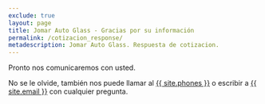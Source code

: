 ```yaml
---
exclude: true
layout: page
title: Jomar Auto Glass - Gracias por su información
permalink: /cotizacion_response/
metadescription: Jomar Auto Glass. Respuesta de cotizacion.
---
```


Pronto nos comunicaremos con usted.

No se le olvide, también nos puede llamar al <a href="tel:{{ site.phones-link }}" title="{{ site.phones }}">{{ site.phones }}</a> o escribir a <a href="mailto:{{ site.email }}">{{ site.email }}</a> con cualquier pregunta.


